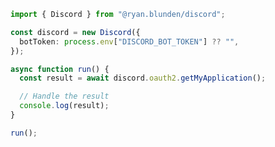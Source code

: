 <!-- Start SDK Example Usage [usage] -->
```typescript
import { Discord } from "@ryan.blunden/discord";

const discord = new Discord({
  botToken: process.env["DISCORD_BOT_TOKEN"] ?? "",
});

async function run() {
  const result = await discord.oauth2.getMyApplication();

  // Handle the result
  console.log(result);
}

run();

```
<!-- End SDK Example Usage [usage] -->